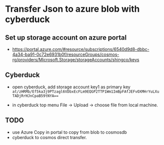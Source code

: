 # Transfer Json to azure blob with cyberduck

##  Set up storage account on azure portal
- https://portal.azure.com/#resource/subscriptions/6540d9d8-dbbc-4a34-ba91-0c72e6931b0f/resourceGroups/cosmos-rg/providers/Microsoft.Storage/storageAccounts/shingco/keys

## Cyberduck

- open cyberduck, add storage account key1 as primary key `at/zHRMb/Ef5ka3j9PTzagl6VDbxEcFLm9EQGP2TTP1Wm1ImBpFAfJEFvOXMHrYuLXuTADjRrHJnCpaB59tNYA==`

- in cyberduck top menu File -> Upload -> choose file from local machine.

## TODO
- use Azure Copy in portal to copy from blob to cosmosdb
- cyberduck to cosmos direct transfer.
